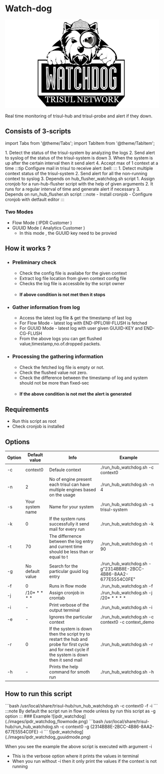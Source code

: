 # Watch-dog

![IPDR-Watchdog](./images/watch_dog.png)

Real time monitoring of trisul-hub and trisul-probe and alert if they down.

## Consists of 3-scripts

import Tabs from '@theme/Tabs';
import TabItem from '@theme/TabItem';

<Tabs>
<TabItem value="HUB-FLUSHER-WATCHDOG" default >
   1. Detect the status of the trisul-system by analyzing the logs
   2. Send alert to syslog of the status of the trisul-system is down
   3. When the system is up after the certain interval then it send alert 
   4. Accept max of 1 context at a time
   :::tip
   Configure mail in trisul to receive alert
   :bell:
   :::
</TabItem>
<TabItem value="RUN-HUB-FLUSHER" >
   1. Detect multiple context status of the trisul-system
   2. Send alert for all the non-running context to syslog
   3. Depends on hub_flusher_watchdog.sh script
</TabItem>
<TabItem value="INSTALL-CRON-HUB-WATCHDOG" >
   1. Assign cronjob for a run-hub-flusher script with the help of given arguments
   2. It runs for a regular interval of time and generate alert if necessary
   3. Depends on run_hub_flusher.sh script
   :::note
   - Install cronjob 
   - Configure cronjob with detfault editor
   :::
</TabItem>
</Tabs>

### Two Modes
   - Flow Mode ( IPDR Customer )
   - GUUID Mode ( Analytics Customer )
     - In this mode , the GUUID key need to be provied 

## How it works ?
- ### Preliminary check
   - Check the config file is availabe for the given context
   - Extract log file location from given context config file
   - Checks the log file is accessbile by the script owner
   - #### If above condition is not met then it stops
- ### Gather information from log
  - Access the latest log file & get the timestamp of last log
  - For Flow Mode  - latest log with END-IPFLOW-FLUSH is fetched
  - For GUUID Mode - latest log with user given GUUID-KEY and END-CG-FLUSH
  - From the above logs you can get flushed value,timestamp,no.of.dropped packets. 
- ### Processing the gathering information
  - Check the fetched log file is empty or not.
  - Check the flushed value not zero.
  - Check the difference between the timestamp of log and system should not be more than fixed-sec
  - #### If the above condition is not met the alert is generated

## Requirements
- Run this script as root
- Check cronjob is installed 

## Options

| Option | Default value   | Info                                  | Example                                            |
| ------ | ----------------| ------------------------------------- | -------------------------------------------------- |
| -c     | context0        |    Defaule context                    | ./run_hub_watchdog.sh -c context0           |
| -n     | 2                | No of engine present each trisul can have multiple engines based on the usage                                                                     | ./run_hub_watchdog.sh -n 4                                      |
| -s     | Your system name | Name for your system                                                                                                                              | ./run_hub_watchdog.sh -s trisul-system                          |
| -k     | 0                | If the system runs successfully it send mail for every run                                                                                        | ./run_hub_watchdog.sh -k                                        |
| -t     | 70               | The differnence between the log entry and current time should be less than or equal to t                                                          | ./run_hub_watchdog.sh -t 90                                     |
| -g     | No default value | Search for the particular guuid log entry                                                                                                         | ./run_hub_watchdog.sh -g"2314BB8E-2BCC-4B86-8AA2-677E5554C0FE" |
| -f     | 0                | Runs in flow mode                                                                                                                                 | ./run_hub_watchdog.sh -f                                        |
| -j     | /10* * * * *     | Assign cronjob in crontab                                                                                                                         | ./run_hub_watchdog.sh -j /20* * * * *                           |
| -i     | -                | Print verbose of the output terminal   | ./run_hub_watchdog.sh -i                                        |
| -e     | -                | Ignores the particular context         | ./run_hub_watchdog.sh -c context0 -c context_demo               |
| -r     | 0                | If the system is down then the script try to restart the hub and probe for first cycle and for next cycle if the system is down then it send mail | ./run_hub_watchdog.sh -r                                        |
| -h     | -                | Prints the help command for smoth run   | ./run_hub_watchdog.sh -h                     |


## How to run this script
<Tabs>
   <TabItem value="FLOW-MODE" default >
   ```bash
   /usr/local/share/trisul-hub/run_hub_watchdog.sh -c context0 -f -i
   ```
   :::note
   By default the script run in flow mode unless by run this script as -g option
   :::
   ### Example
   ![ipdr_watchdog](./images/ipdr_watchdog_flowmode.png)
   </TabItem>
   <TabItem value="GUUID-MODE">
   ```bash
   /usr/local/share/trisul-hub/run_hub_watchdog.sh -c context0 -g {2314BB8E-2BCC-4B86-8AA2-677E5554C0FE} -i
   ```
   ![ipdr_watchdog](./images/ipdr_watchdog_guuidmode.png)
   </TabItem>
</Tabs>

When you see the example the above script is executed with argument -i
- This is the verbose option where it prints the values in terminal
- When you run without -i then it only print the values if the context is not running
  

